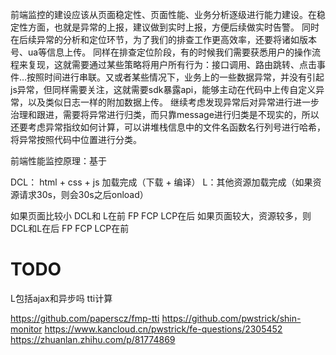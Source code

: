 前端监控的建设应该从页面稳定性、页面性能、业务分析逐级进行能力建设。在稳定性方面，也就是异常的上报，建议做到实时上报，方便后续做实时告警。
同时在后续异常的分析和定位环节，为了我们的排查工作更高效率，还要将诸如版本号、ua等信息上传。
同样在排查定位阶段，有的时候我们需要获悉用户的操作流程来复现，这就需要通过某些策略将用户所有行为：接口调用、路由跳转、点击事件…按照时间进行串联。又或者某些情况下，业务上的一些数据异常，并没有引起js异常，但同样需要关注，这就需要sdk暴露api，能够主动在代码中上传自定义异常，以及类似日志一样的附加数据上传。
继续考虑发现异常后对异常进行进一步治理和跟进，需要将异常进行归类，而只靠message进行归类是不现实的，所以还要考虑异常指纹如何计算，可以讲堆栈信息中的文件名函数名行列号进行哈希，将异常按照代码中位置进行分类。

前端性能监控原理：基于

DCL： html + css + js 加载完成（下载 + 编译）
L：其他资源加载完成（如果资源请求30s，则会30s之后onload）

如果页面比较小 DCL和 L在前  FP FCP LCP在后
如果页面较大，资源较多，则DCL和L在后  FP FCP LCP在前

# TODO
L包括ajax和异步吗
tti计算

https://github.com/paperscz/fmp-tti
https://github.com/pwstrick/shin-monitor
https://www.kancloud.cn/pwstrick/fe-questions/2305452
https://zhuanlan.zhihu.com/p/81774869